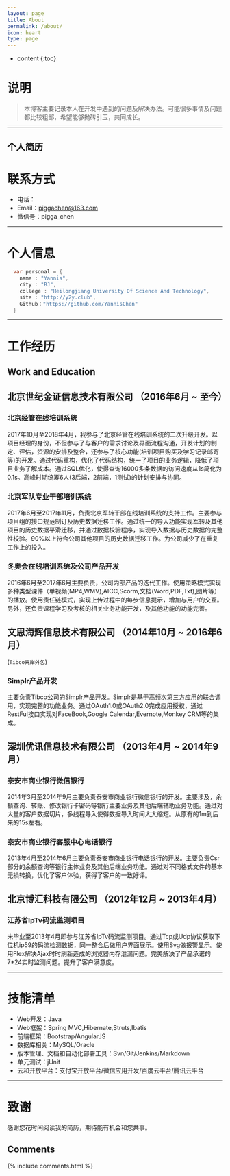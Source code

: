```yaml
---
layout: page
title: About
permalink: /about/
icon: heart
type: page
---
```


* content
{:toc}

# 说明

> 本博客主要记录本人在开发中遇到的问题及解决办法。可能很多事情及问题都比较粗鄙，希望能够抛砖引玉，共同成长。

------


## 个人简历

# 联系方式

- 电话： 
- Email：piggachen@163.com 
- 微信号：pigga_chen

---

# 个人信息
```java
  var personal = {
    name : "Yannis",
    city : "BJ",
    college : "Heilongjiang University Of Science And Technology",
    site : "http://y2y.club",
    Github："https://github.com/YannisChen"
  }
```

---

# 工作经历

## Work and Education

## 北京世纪金证信息技术有限公司 （2016年6月 ~ 至今）

### 北京经管在线培训系统 

2017年10月至2018年4月，我参与了北京经管在线培训系统的二次升级开发。以项目经理的身份，不但参与了与客户的需求讨论及界面流程沟通，开发计划的制定、评估，资源的安排及整合，还参与了核心功能(培训项目购买及学习记录邮寄等)的开发。通过代码重构，优化了代码结构，统一了项目的业务逻辑，降低了项目业务了解成本。通过SQL优化，使得查询16000多条数据的访问速度从1s简化为0.1s。高峰时期统筹6人(3后端，2前端，1测试)的计划安排与协同。

### 北京军队专业干部培训系统 
2017年6月至2017年11月，负责北京军转干部在线培训系统的支持工作。主要参与项目组的接口规范制订及历史数据迁移工作。通过统一的导入功能实现军转及其他项目的历史数据平滑迁移，并通过数据校验程序，实现导入数据与历史数据的完整性校验。90%以上符合公司其他项目的历史数据迁移工作。为公司减少了在重复工作上的投入。

### 冬奥会在线培训系统及公司产品开发 
2016年6月至2017年6月主要负责，公司内部产品的迭代工作。使用策略模式实现多种类型课件（单视频(MP4,WMV),AICC,Scorm,文档(Word,PDF,Txt),图片等）的播放。使用责任链模式，实现上传过程中的每步信息提示，增加与用户的交互。
另外，还负责课程学习及考核的相关业务功能开发，及其他功能的功能完善。


## 文思海辉信息技术有限公司 （2014年10月 ~ 2016年6月）
(```Tibco离岸外包```)

### Simplr产品开发
主要负责Tibco公司的Simplr产品开发。Simplr是基于高频次第三方应用的联合调用，实现完整的功能业务。通过OAuth1.0或OAuth2.0完成应用授权，通过RestFul接口实现对FaceBook,Google Calendar,Evernote,Monkey CRM等的集成。

 
## 深圳优讯信息技术有限公司 （2013年4月 ~ 2014年9月）

### 泰安市商业银行微信银行
2014年3月至2014年9月主要负责泰安市商业银行微信银行的开发。主要涉及，余额查询、转账、修改银行卡密码等银行主要业务及其他后端辅助业务功能。通过对大量的客户数据切片，多线程导入使得数据导入时间大大缩短。从原有的1m到后来的15s左右。

### 泰安市商业银行客服中心电话银行 
2013年4月至2014年6月主要负责泰安市商业银行电话银行的开发。主要负责Csr部分的余额查询等银行主体业务及其他后端业务功能。通过对不同格式文件的基本无损转换，优化了客户体验，获得了客户的一致好评。

## 北京博汇科技有限公司 （2012年12月 ~ 2013年4月）

### 江苏省IpTv码流监测项目
未毕业至2013年4月即参与江苏省IpTv码流监测项目。通过Tcp或Udp协议获取下位机ip59的码流检测数据，同一整合后做用户界面展示。使用Svg做报警显示。使用Flex解决Ajax时时刷新造成的浏览器内存泄漏问题。完美解决了产品承诺的7*24实时监测问题。提升了客户满意度。

---

# 技能清单

- Web开发：Java
- Web框架：Spring MVC,Hibernate,Struts,Ibatis
- 前端框架：Bootstrap/AngularJS
- 数据库相关：MySQL/Oracle
- 版本管理、文档和自动化部署工具：Svn/Git/Jenkins/Markdown
- 单元测试：jUnit
- 云和开放平台：支付宝开放平台/微信应用开发/百度云平台/腾讯云平台

---

# 致谢
感谢您花时间阅读我的简历，期待能有机会和您共事。


## Comments

{% include comments.html %}
